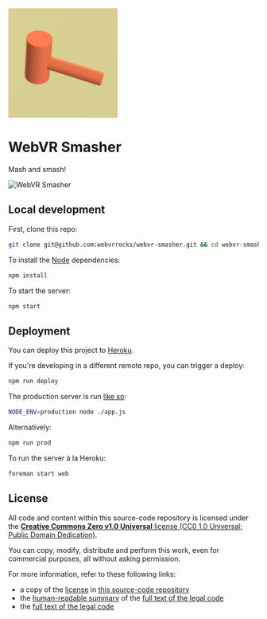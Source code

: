 <img src="https://raw.githubusercontent.com/webvrrocks/webvr-smasher/master/client/img/icon-190.png" alt="WebVR Smasher" title="WebVR Smasher" width="220">

# WebVR Smasher

Mash and smash!

![WebVR Smasher](https://raw.githubusercontent.com/webvrrocks/webvr-smasher/master/img/preview.gif "WebVR Smasher")

## Local development

First, clone this repo:

```bash
git clone git@github.com:webvrrocks/webvr-smasher.git && cd webvr-smasher
```

To install the [Node](https://nodejs.org/en/download/) dependencies:

```bash
npm install
```

To start the server:

```bash
npm start
```


## Deployment

You can deploy this project to [Heroku](https://www.heroku.com).

If you're developing in a different remote repo, you can trigger a deploy:

```bash
npm run deploy
```

The production server is run [like so](Procfile):

```bash
NODE_ENV=production node ./app.js
```

Alternatively:

```bash
npm run prod
```

To run the server à la Heroku:

```bash
foreman start web
```


## License

All code and content within this source-code repository is licensed under the [**Creative Commons Zero v1.0 Universal** license (CC0 1.0 Universal; Public Domain Dedication)](LICENSE.md).

You can copy, modify, distribute and perform this work, even for commercial purposes, all without asking permission.

For more information, refer to these following links:

* a copy of the [license](LICENSE.md) in [this source-code repository](https://github.com/caseyyee/webvr-smasher)
* the [human-readable summary](https://creativecommons.org/publicdomain/zero/1.0/) of the [full text of the legal code](https://creativecommons.org/publicdomain/zero/1.0/legalcode)
* the [full text of the legal code](https://creativecommons.org/publicdomain/zero/1.0/legalcode)
